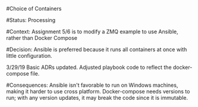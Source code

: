 #Choice of Containers

#Status: Processing

#Context: Assignment 5/6 is to modify a ZMQ example to use Ansible, rather than Docker Compose

#Decision: Ansible is preferred because it runs all containers at once with little configuration. 

3/29/19 Basic ADRs updated. Adjusted playbook code to reflect the docker-compose file.

#Consequences: Ansible isn't favorable to run on Windows machines, making it harder to use cross platform. Docker-compose needs versions to run; with any version updates, it may break the code since it is immutable.